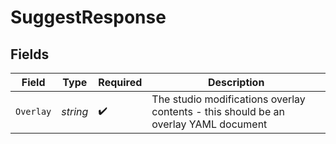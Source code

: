 # SuggestResponse


## Fields

| Field                                                                               | Type                                                                                | Required                                                                            | Description                                                                         |
| ----------------------------------------------------------------------------------- | ----------------------------------------------------------------------------------- | ----------------------------------------------------------------------------------- | ----------------------------------------------------------------------------------- |
| `Overlay`                                                                           | *string*                                                                            | :heavy_check_mark:                                                                  | The studio modifications overlay contents - this should be an overlay YAML document |